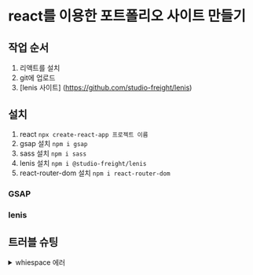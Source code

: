 # react를 이용한 포트폴리오 사이트 만들기

## 작업 순서

1. 리액트를 설치
2. git에 업로드
3. [lenis 사이트] (https://github.com/studio-freight/lenis)

## 설치

1. react `npx create-react-app 프로젝트 이름`
2. gsap 설치 `npm i gsap`
3. sass 설치 `npm i sass`
4. lenis 설치 `npm i @studio-freight/lenis`
5. react-router-dom 설치 `npm i react-router-dom`

### GSAP

### lenis

## 트러블 슈팅

<details>
<summary>whiespace 에러</summary>
 warning: in the working copy of '.gitignore', LF will be replaced by CRLF the next time Git touches it

해결방법
Git의 core.autocrlf 라는 기능을 켜서 이를 자동 변환 해주도록 하면 된다.

`git config --global core.autocrlf true // 시스템 전체에 적용`

`git config core.autocrlf true // 해당 프로젝트에만 적용`

</details>
